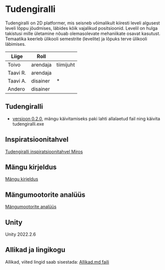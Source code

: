 # Tudengiralli
Tudengiralli on 2D platformer, mis seisneb võimalikult kiiresti leveli algusest leveli lõppu jõudmises, läbides kõik vajalikud positsioonid. Levelil on hulga takistusi mille ületamine nõuab olemasolevate mehaniikate osavat kasutust. Temaatika keerleb ülikooli semestrite (levelite) ja lõpuks terve ülikooli läbimises.

|Liige   |Roll   |   |
|---|---|---|
|Toivo   |arendaja   |tiimijuht   |
|Taavi R.   |arendaja   |   |
|Taavi A.  |disainer   |  * |
|Andero  |disainer   |   |

## Tudengiralli
- [versioon 0.2.0](https://github.com/tluhk/rif21-MM-praktika-1/releases/download/v0.2.0/tudengiralli-winx64-build-v0.2.0.zip), mängu käivitamiseks paki lahti allalaetud fail ning käivita tudengiralli.exe

## Inspiratsioonitahvel
[Tudengiralli inspiratsioonitahvel Miros](https://miro.com/app/board/uXjVPmmjoJ0=/?share_link_id=440333319760)

## Mängu kirjeldus 
[Mängu kirjeldus](https://github.com/tluhk/rif21-MM-praktika-1/blob/master/doc/m%C3%A4ngu%20kirjeldus.md)

## Mängumootorite analüüs
[Mängumootorite analüüs](https://github.com/tluhk/rif21-MM-praktika-1/blob/master/doc/M%C3%A4ngumootorite%20anal%C3%BC%C3%BCs.md)


## Unity
Unity 2022.2.6

## Allikad ja lingikogu
Allikad, viited lingid saab sisestada: [Allikad.md faili](https://github.com/tluhk/rif21-MM-praktika-1/blob/master/doc/Allikad.md)
